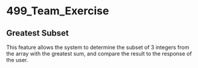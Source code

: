 # 499_Team_Exercise

## Greatest Subset
This feature allows the system to determine the subset of 3 integers from the array with the greatest sum, and compare the result to the response of the user.

